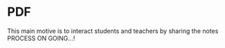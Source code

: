 # PDF
This main motive is to interact students and teachers by sharing the notes
PROCESS ON GOING...!
 
